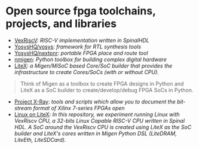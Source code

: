 # Open source fpga toolchains, projects, and libraries
- [VexRiscV](https://github.com/SpinalHDL/VexRiscv): _RISC-V implementation written in SpinalHDL_
- [YosysHQ/yosys](https://github.com/YosysHQ/yosys): _framework for RTL synthesis tools_
- [YosysHQ/nextpnr](https://github.com/YosysHQ/nextpnr): _portable FPGA place and route tool_
- [nmigen](https://github.com/nmigen/nmigen): _Python toolbox for building complex digital hardware_
- [LiteX](https://github.com/enjoy-digital/litex): _a Migen/MiSoC based Core/SoC builder that provides the infrastructure to create Cores/SoCs (with or without CPU)._
> Think of Migen as a toolbox to create FPGA designs in Python and LiteX as a SoC builder to create/develop/debug FPGA SoCs in Python.
- [Project X-Ray](https://github.com/SymbiFlow/prjxray): _tools and scripts which allow you to document the bit-stream format of Xilinx 7-series FPGAs open_
- [Linux on LiteX](https://github.com/litex-hub/linux-on-litex-vexriscv): _In this repository, we experiment running Linux with VexRiscv CPU, a 32-bits Linux Capable RISC-V CPU written in Spinal HDL. A SoC around the VexRiscv CPU is created using LiteX as the SoC builder and LiteX's cores written in Migen Python DSL (LiteDRAM, LiteEth, LiteSDCard)._
